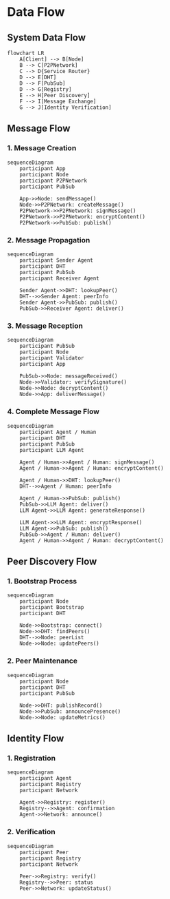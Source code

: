 # Data Flow

## System Data Flow

```mermaid
flowchart LR
    A[Client] --> B[Node]
    B --> C[P2PNetwork]
    C --> D{Service Router}
    D --> E[DHT]
    D --> F[PubSub]
    D --> G[Registry]
    E --> H[Peer Discovery]
    F --> I[Message Exchange]
    G --> J[Identity Verification]
```

## Message Flow

### 1. Message Creation

```mermaid
sequenceDiagram
    participant App
    participant Node
    participant P2PNetwork
    participant PubSub

    App->>Node: sendMessage()
    Node->>P2PNetwork: createMessage()
    P2PNetwork->>P2PNetwork: signMessage()
    P2PNetwork->>P2PNetwork: encryptContent()
    P2PNetwork->>PubSub: publish()
```

### 2. Message Propagation

```mermaid
sequenceDiagram
    participant Sender Agent
    participant DHT
    participant PubSub
    participant Receiver Agent

    Sender Agent->>DHT: lookupPeer()
    DHT-->>Sender Agent: peerInfo
    Sender Agent->>PubSub: publish()
    PubSub->>Receiver Agent: deliver()
```

### 3. Message Reception

```mermaid
sequenceDiagram
    participant PubSub
    participant Node
    participant Validator
    participant App

    PubSub->>Node: messageReceived()
    Node->>Validator: verifySignature()
    Node->>Node: decryptContent()
    Node->>App: deliverMessage()
```

### 4. Complete Message Flow

```mermaid
sequenceDiagram
    participant Agent / Human
    participant DHT
    participant PubSub
    participant LLM Agent

    Agent / Human->>Agent / Human: signMessage()
    Agent / Human->>Agent / Human: encryptContent()

    Agent / Human->>DHT: lookupPeer()
    DHT-->>Agent / Human: peerInfo

    Agent / Human->>PubSub: publish()
    PubSub->>LLM Agent: deliver()
    LLM Agent->>LLM Agent: generateResponse()

    LLM Agent->>LLM Agent: encryptResponse()
    LLM Agent->>PubSub: publish()
    PubSub->>Agent / Human: deliver()
    Agent / Human->>Agent / Human: decryptContent()
```

## Peer Discovery Flow

### 1. Bootstrap Process

```mermaid
sequenceDiagram
    participant Node
    participant Bootstrap
    participant DHT

    Node->>Bootstrap: connect()
    Node->>DHT: findPeers()
    DHT-->>Node: peerList
    Node->>Node: updatePeers()
```

### 2. Peer Maintenance

```mermaid
sequenceDiagram
    participant Node
    participant DHT
    participant PubSub

    Node->>DHT: publishRecord()
    Node->>PubSub: announcePresence()
    Node->>Node: updateMetrics()
```

## Identity Flow

### 1. Registration

```mermaid
sequenceDiagram
    participant Agent
    participant Registry
    participant Network

    Agent->>Registry: register()
    Registry-->>Agent: confirmation
    Agent->>Network: announce()
```

### 2. Verification

```mermaid
sequenceDiagram
    participant Peer
    participant Registry
    participant Network

    Peer->>Registry: verify()
    Registry-->>Peer: status
    Peer->>Network: updateStatus()
```
